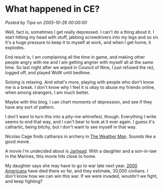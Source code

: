 # What happened in CE?

*Posted by Tipa on 2005-10-26 00:00:00*

Well, fact is, sometimes I get really depressed. I can't do a thing about it. I start hitting my head with stuff, jabbing screwdrivers into my legs and so on. It's a huge pressure to keep it to myself at work, and when I get home, it explodes.

End result is, I am complaining all the time in game, and making other people angry with me and I am getting angrier with myself all at the same time. So last night after we wiped in Council of Nine, I just refused the rez, logged off, and played WoW until bedtime.

Soloing is relaxing. And what's more, playing with people who don't know me is a break. I don't know why I feel it is okay to abuse my friends online, when among strangers, I am much better.

Maybe with this blog, I can chart moments of depression, and see if they have any sort of pattern.

I don't want to turn this into a pity-me whinefest, though. Everything I write seems to end that way, and I can't bear to look at it ever again. I guess it's cathartic, being bitchy, but I don't want to see myself in that way.

Nicolas Cage finds catharsis in archery in [The Weather Man](http://www.rottentomatoes.com/m/weather_man/). Sounds like a good movie.

A movie I'm undecided about is [Jarhead](http://www.rottentomatoes.com/m/jarhead/). With a daughter and a son-in-law in the Marines, this movie hits close to home.

My daughter says she may have to go to war late next year. [2000 Americans](http://www.cnn.com/2005/WORLD/meast/10/25/iraq.main/index.html) have died there so far, and they estimate, 30,000 civilians. I don't know how we can win this war. If we were invaded, wouldn't we fight, and keep fighting?
